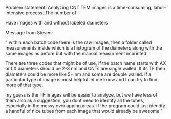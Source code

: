 Problem statement: Analyzing CNT TEM images is a time-consuming, labor-intensive process. The number of

Have images with and without labeled diameters

Message from Steven:

"
within each batch code there is the raw images, then a folder called measurements inside which is a histogram of the diameters along with the same images as before but with the manual measurment imprinted 

There are three codes that might be of use, if the batch name starts with AX or LX diameters should be 2-3 nm and CNTs are single walled.  If its TF then diameters could be more like 5+ nm and some are double walled. 
If a particular type of image is most helpful let me know and I can try to find more of that type. 

my guess is the TF images will be easier to analyze, but we have less of them
also as a suggestion, you dont need to identify all the tubes, especially in the messy overlapping areas.  If the program could just identify a handful of nice tubes from each image that would already be awesome
"